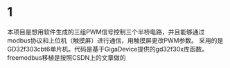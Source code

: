 # 1
本项目是想用软件生成的三组PWM信号控制三个半桥电路，并且能够通过modbus协议和上位机（触摸屏）进行通信，用触摸屏更改PWM参数。
采用的是GD32f303cbt6单片机。代码是基于GigaDevice提供的gd32f30x库函数。
freemodbus移植是按照CSDN上的文章做的
